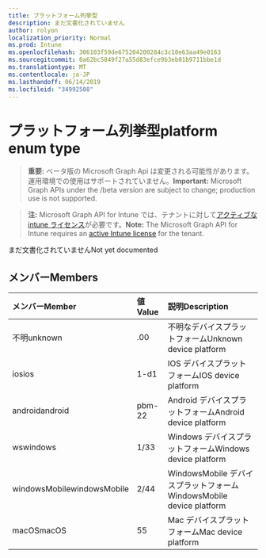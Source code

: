 ```yaml
---
title: プラットフォーム列挙型
description: まだ文書化されていません
author: rolyon
localization_priority: Normal
ms.prod: Intune
ms.openlocfilehash: 306103f59de675204200284c3c10e63aa49e0163
ms.sourcegitcommit: 0a62bc5849f27a55d83efce9b3eb01b9711bbe1d
ms.translationtype: MT
ms.contentlocale: ja-JP
ms.lasthandoff: 06/14/2019
ms.locfileid: "34992508"
---
```

# <a name="platform-enum-type"></a><span data-ttu-id="bb230-103">プラットフォーム列挙型</span><span class="sxs-lookup"><span data-stu-id="bb230-103">platform enum type</span></span>

> <span data-ttu-id="bb230-104">**重要:** ベータ版の Microsoft Graph Api は変更される可能性があります。運用環境での使用はサポートされていません。</span><span class="sxs-lookup"><span data-stu-id="bb230-104">**Important:** Microsoft Graph APIs under the /beta version are subject to change; production use is not supported.</span></span>

> <span data-ttu-id="bb230-105">**注:** Microsoft Graph API for Intune では、テナントに対して[アクティブな intune ライセンス](https://go.microsoft.com/fwlink/?linkid=839381)が必要です。</span><span class="sxs-lookup"><span data-stu-id="bb230-105">**Note:** The Microsoft Graph API for Intune requires an [active Intune license](https://go.microsoft.com/fwlink/?linkid=839381) for the tenant.</span></span>

<span data-ttu-id="bb230-106">まだ文書化されていません</span><span class="sxs-lookup"><span data-stu-id="bb230-106">Not yet documented</span></span>

## <a name="members"></a><span data-ttu-id="bb230-107">メンバー</span><span class="sxs-lookup"><span data-stu-id="bb230-107">Members</span></span>
|<span data-ttu-id="bb230-108">メンバー</span><span class="sxs-lookup"><span data-stu-id="bb230-108">Member</span></span>|<span data-ttu-id="bb230-109">値</span><span class="sxs-lookup"><span data-stu-id="bb230-109">Value</span></span>|<span data-ttu-id="bb230-110">説明</span><span class="sxs-lookup"><span data-stu-id="bb230-110">Description</span></span>|
|:---|:---|:---|
|<span data-ttu-id="bb230-111">不明</span><span class="sxs-lookup"><span data-stu-id="bb230-111">unknown</span></span>|<span data-ttu-id="bb230-112">.0</span><span class="sxs-lookup"><span data-stu-id="bb230-112">0</span></span>|<span data-ttu-id="bb230-113">不明なデバイスプラットフォーム</span><span class="sxs-lookup"><span data-stu-id="bb230-113">Unknown device platform</span></span>|
|<span data-ttu-id="bb230-114">ios</span><span class="sxs-lookup"><span data-stu-id="bb230-114">ios</span></span>|<span data-ttu-id="bb230-115">1-d</span><span class="sxs-lookup"><span data-stu-id="bb230-115">1</span></span>|<span data-ttu-id="bb230-116">IOS デバイスプラットフォーム</span><span class="sxs-lookup"><span data-stu-id="bb230-116">IOS device platform</span></span>|
|<span data-ttu-id="bb230-117">android</span><span class="sxs-lookup"><span data-stu-id="bb230-117">android</span></span>|<span data-ttu-id="bb230-118">pbm-2</span><span class="sxs-lookup"><span data-stu-id="bb230-118">2</span></span>|<span data-ttu-id="bb230-119">Android デバイスプラットフォーム</span><span class="sxs-lookup"><span data-stu-id="bb230-119">Android device platform</span></span>|
|<span data-ttu-id="bb230-120">ws</span><span class="sxs-lookup"><span data-stu-id="bb230-120">windows</span></span>|<span data-ttu-id="bb230-121">1/3</span><span class="sxs-lookup"><span data-stu-id="bb230-121">3</span></span>|<span data-ttu-id="bb230-122">Windows デバイスプラットフォーム</span><span class="sxs-lookup"><span data-stu-id="bb230-122">Windows device platform</span></span>|
|<span data-ttu-id="bb230-123">windowsMobile</span><span class="sxs-lookup"><span data-stu-id="bb230-123">windowsMobile</span></span>|<span data-ttu-id="bb230-124">2/4</span><span class="sxs-lookup"><span data-stu-id="bb230-124">4</span></span>|<span data-ttu-id="bb230-125">WindowsMobile デバイスプラットフォーム</span><span class="sxs-lookup"><span data-stu-id="bb230-125">WindowsMobile device platform</span></span>|
|<span data-ttu-id="bb230-126">macOS</span><span class="sxs-lookup"><span data-stu-id="bb230-126">macOS</span></span>|<span data-ttu-id="bb230-127">5</span><span class="sxs-lookup"><span data-stu-id="bb230-127">5</span></span>|<span data-ttu-id="bb230-128">Mac デバイスプラットフォーム</span><span class="sxs-lookup"><span data-stu-id="bb230-128">Mac device platform</span></span>|






